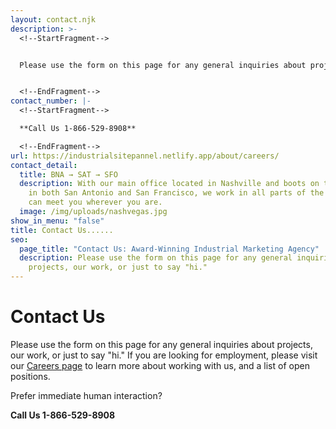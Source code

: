 ```yaml
---
layout: contact.njk
description: >-
  <!--StartFragment-->


  Please use the form on this page for any general inquiries about projects, our work, or just to say "hi." If you are looking for employment, please visit our `<a href="https://industrialstrengthmarketing.com/about/careers/">Careers page</a>` to learn more about working with us, and a list of open positions. Prefer immediate human interaction?


  <!--EndFragment-->
contact_number: |-
  <!--StartFragment-->

  **Call Us 1-866-529-8908**

  <!--EndFragment-->
url: https://industrialsitepannel.netlify.app/about/careers/
contact_detail:
  title: BNA → SAT → SFO
  description: With our main office located in Nashville and boots on the ground
    in both San Antonio and San Francisco, we work in all parts of the U.S. and
    can meet you wherever you are.
  image: /img/uploads/nashvegas.jpg
show_in_menu: "false"
title: Contact Us......
seo:
  page_title: "Contact Us: Award-Winning Industrial Marketing Agency"
  description: Please use the form on this page for any general inquiries about
    projects, our work, or just to say "hi."
---
```

# Contact Us
Please use the form on this page for any general inquiries about projects, our work, or just to say "hi." If you are looking for employment, please visit our <a href="/about/careers/">Careers page</a> to learn more about working with us, and a list of open positions.</p>

Prefer immediate human interaction?

<strong class="accent">Call Us 1-866-529-8908</strong>